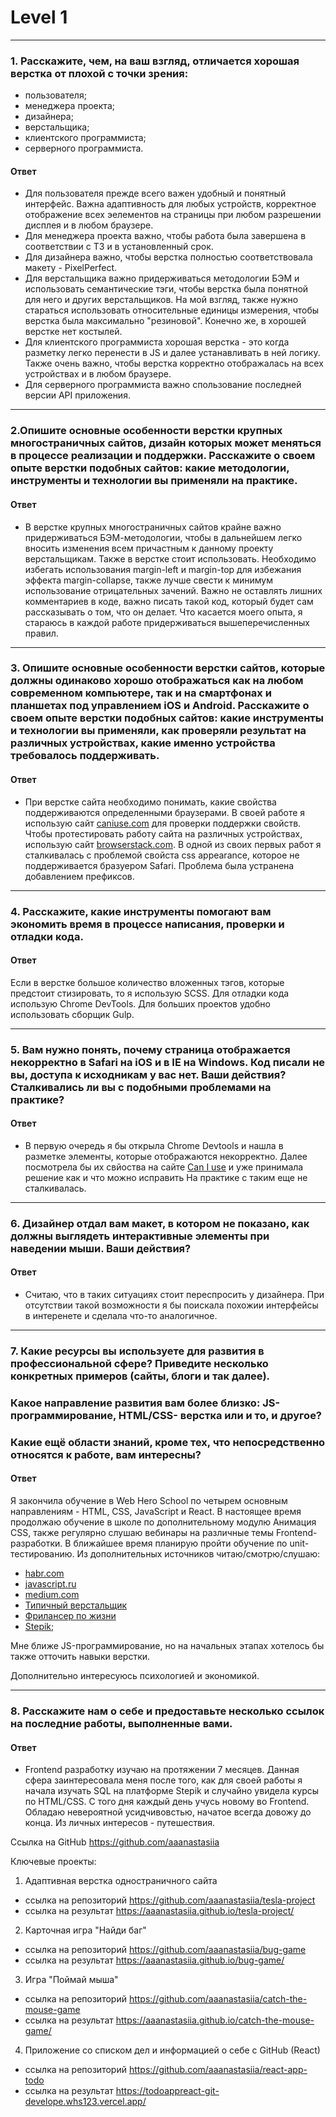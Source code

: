 # Level 1
***
### 1. Расскажите, чем, на ваш взгляд, отличается хорошая верстка от плохой с точки зрения:
+ пользователя;
+ менеджера проекта;
+ дизайнера;
+ верстальщика;
+ клиентского программиста;
+ серверного программиста.

#### Ответ
+ Для пользователя прежде всего важен удобный и понятный интерфейс. Важна адаптивность для любых устройств, корректное отображение всех эелементов на страницы при любом разрешении дисплея и в любом браузере.
+ Для менеджера проекта важно, чтобы работа была завершена в соответствии с ТЗ и в установленный срок.
+ Для дизайнера важно, чтобы верстка полностью соответствовала макету - PixelPerfect.
+ Для верстальщика важно придерживаться методологии БЭМ и использовать семантические тэги, чтобы верстка была понятной для него и других верстальщиков. На мой взгляд, также нужно стараться использовать относительные единицы измерения, чтобы верстка была максимально "резиновой". Конечно же, в хорошей верстке нет костылей.
+ Для клиентского программиста хорошая верстка - это когда разметку легко перенести в JS и далее устанавливать в ней логику. Также очень важно, чтобы верстка корректно отображалась на всех устройствах и в любом браузере.
+ Для серверного программиста важно спользование последней версии API приложения.
* * *
### 2.Опишите основные особенности верстки крупных многостраничных сайтов, дизайн которых может меняться в процессе реализации и поддержки. Расскажите о своем опыте верстки подобных сайтов: какие методологии, инструменты и технологии вы применяли на практике.

#### Ответ
+ В верстке крупных многостраничных сайтов крайне важно придерживаться БЭМ-методологии, чтобы в дальнейшем легко вносить изменения всем причастным к данному проекту верстальщикам. Также в верстке стоит использовать. Необходимо избегать использования margin-left и margin-top для избежания эффекта margin-collapse, также лучше свести к минимум использование отрицательных  зачений. Важно не оставлять лишних комментариев в коде, важно писать такой код, который будет сам рассказывать о том, что он делает. 
    Что касается моего опыта, я стараюсь в каждой работе придерживаться вышеперечисленных правил.
* * *
### 3. Опишите основные особенности верстки сайтов, которые должны одинаково хорошо отображаться как на любом современном компьютере, так и на смартфонах и планшетах под управлением iOS и Android. Расскажите о своем опыте верстки подобных сайтов: какие инструменты и технологии вы применяли, как проверяли результат на различных устройствах, какие именно устройства требовалось поддерживать.

#### Ответ
+ При верстке сайта необходимо понимать, какие свойства поддерживаются определенными браузерами. В своей работе я использую сайт [caniuse.com](https://caniuse.com/) для проверки поддержки свойств. Чтобы протестировать работу сайта на различных устройствах, использую сайт [browserstack.com](https://www.browserstack.com/). В одной из своих первых работ я сталкивалась с проблемой свойста css appearance, которое не поддерживается бразуером Safari. Проблема была устранена добавлением префиксов.
* * *
### 4. Расскажите, какие инструменты помогают вам экономить время в процессе написания, проверки и отладки кода.

#### Ответ
Если в верстке большое количество вложенных тэгов, которые предстоит стизировать, то я использую SCSS. Для отладки кода использую Chrome DevTools. Для больших проектов удобно использовать сборщик Gulp.
* * *
### 5. Вам нужно понять, почему страница отображается некорректно в Safari на iOS и в IE на Windows. Код писали не вы, доступа к исходникам у вас нет. Ваши действия? Сталкивались ли вы с подобными проблемами на практике?

#### Ответ 
+ В первую очередь я бы открыла Chrome Devtools и нашла в разметке элементы, которые отображаются некорректно. Далее посмотрела бы их свйоства на сайте [Can I use](https://caniuse.com/) и уже принимала решение как и что можно исправить
На практике с таким еще не сталкивалась.
* * *
### 6. Дизайнер отдал вам макет, в котором не показано, как должны выглядеть интерактивные элементы при наведении мыши. Ваши действия?

#### Ответ
+ Считаю, что в таких ситуациях стоит переспросить у дизайнера. При отсутствии такой возможности я бы поискала похожии интерфейсы в интеренете и сделала что-то аналогичное.
* * *
### 7. Какие ресурсы вы используете для развития в профессиональной сфере? Приведите несколько конкретных примеров (сайты, блоги и так далее).
### Какое направление развития вам более близко: JS-программирование, HTML/CSS- верстка или и то, и другое?
### Какие ещё области знаний, кроме тех, что непосредственно относятся к работе, вам интересны?

#### Ответ 
Я закончила обучение в Web Hero School по четырем основным направлениям - HTML, CSS, JavaScript и React. В настоящее время продолжаю обучение в школе по дополнительному модулю Анимация CSS, также регулярно слушаю вебинары на различные темы Frontend-разработки. В ближайшее время планирую пройти обучение по unit-тестированию. Из дополнительных источников читаю/смотрю/слушаю:
+ [habr.com](https://habr.com/ru/)
+ [javascript.ru](https://learn.javascript.ru/)
+ [medium.com](https://medium.com/)
+ [Типичный верстальщик](https://tpverstak.ru/)
+ [Фрилансер по жизни](https://www.youtube.com/channel/UCedskVwIKiZJsO8XdJdLKnA)
+ [Stepik](https://welcome.stepik.org/ru);
    
Мне ближе JS-программирование, но на начальных этапах хотелось бы также отточить навыки верстки.

Дополнительно интересуюсь психологией и экономикой.
* * *
### 8. Расскажите нам о себе и предоставьте несколько ссылок на последние работы, выполненные вами. 

#### Ответ 
+ Frontend разработку изучаю на протяжении 7 месяцев. Данная сфера заинтересовала меня после того, как для своей работы я начала изучать SQL на платформе Stepik и случайно увидела курсы по HTML/CSS. С того дня каждый день учусь новому во Frontend. Обладаю невероятной усидчивовстью, начатое всегда довожу до конца. 
Из личных интересов - путешествия.

Ссылка на GitHub https://github.com/aaanastasiia

Ключевые проекты:
1) Адаптивная верстка одностраничного сайта
+ ссылка на репозиторий https://github.com/aaanastasiia/tesla-project
+ ссылка на результат https://aaanastasiia.github.io/tesla-project/

2) Карточная игра "Найди баг"
+ ссылка на репозиторий https://github.com/aaanastasiia/bug-game
+ ccылка на результат https://aaanastasiia.github.io/bug-game/

3) Игра "Поймай мыша"
+ ссылка на репозиторий https://github.com/aaanastasiia/catch-the-mouse-game
+ ссылка на результат https://aaanastasiia.github.io/catch-the-mouse-game/

4) Приложение со списком дел и информацией о себе с GitHub (React)
+ ссылка на репозиторий https://github.com/aaanastasiia/react-app-todo
+ ссылка на результат https://todoappreact-git-develope.whs123.vercel.app/



